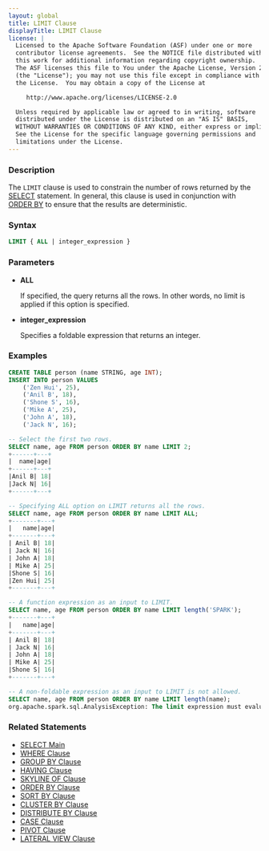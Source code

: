 ```yaml
---
layout: global
title: LIMIT Clause
displayTitle: LIMIT Clause
license: |
  Licensed to the Apache Software Foundation (ASF) under one or more
  contributor license agreements.  See the NOTICE file distributed with
  this work for additional information regarding copyright ownership.
  The ASF licenses this file to You under the Apache License, Version 2.0
  (the "License"); you may not use this file except in compliance with
  the License.  You may obtain a copy of the License at

     http://www.apache.org/licenses/LICENSE-2.0

  Unless required by applicable law or agreed to in writing, software
  distributed under the License is distributed on an "AS IS" BASIS,
  WITHOUT WARRANTIES OR CONDITIONS OF ANY KIND, either express or implied.
  See the License for the specific language governing permissions and
  limitations under the License.
---
```


### Description

The `LIMIT` clause is used to constrain the number of rows returned by
the [SELECT](sql-ref-syntax-qry-select.html) statement. In general, this clause
is used in conjunction with [ORDER BY](sql-ref-syntax-qry-select-orderby.html) to
ensure that the results are deterministic.

### Syntax

```sql
LIMIT { ALL | integer_expression }
```

### Parameters

* **ALL**

    If specified, the query returns all the rows. In other words, no limit is applied if this
    option is specified.

* **integer_expression**

    Specifies a foldable expression that returns an integer.

### Examples

```sql
CREATE TABLE person (name STRING, age INT);
INSERT INTO person VALUES
    ('Zen Hui', 25),
    ('Anil B', 18),
    ('Shone S', 16),
    ('Mike A', 25),
    ('John A', 18),
    ('Jack N', 16);

-- Select the first two rows.
SELECT name, age FROM person ORDER BY name LIMIT 2;
+------+---+
|  name|age|
+------+---+
|Anil B| 18|
|Jack N| 16|
+------+---+

-- Specifying ALL option on LIMIT returns all the rows.
SELECT name, age FROM person ORDER BY name LIMIT ALL;
+-------+---+
|   name|age|
+-------+---+
| Anil B| 18|
| Jack N| 16|
| John A| 18|
| Mike A| 25|
|Shone S| 16|
|Zen Hui| 25|
+-------+---+

-- A function expression as an input to LIMIT.
SELECT name, age FROM person ORDER BY name LIMIT length('SPARK');
+-------+---+
|   name|age|
+-------+---+
| Anil B| 18|
| Jack N| 16|
| John A| 18|
| Mike A| 25|
|Shone S| 16|
+-------+---+

-- A non-foldable expression as an input to LIMIT is not allowed.
SELECT name, age FROM person ORDER BY name LIMIT length(name);
org.apache.spark.sql.AnalysisException: The limit expression must evaluate to a constant value ...
```

### Related Statements

* [SELECT Main](sql-ref-syntax-qry-select.html)
* [WHERE Clause](sql-ref-syntax-qry-select-where.html)
* [GROUP BY Clause](sql-ref-syntax-qry-select-groupby.html)
* [HAVING Clause](sql-ref-syntax-qry-select-having.html)
* [SKYLINE OF Clause](sql-ref-syntax-qry-select-skyline-of.html)
* [ORDER BY Clause](sql-ref-syntax-qry-select-orderby.html)
* [SORT BY Clause](sql-ref-syntax-qry-select-sortby.html)
* [CLUSTER BY Clause](sql-ref-syntax-qry-select-clusterby.html)
* [DISTRIBUTE BY Clause](sql-ref-syntax-qry-select-distribute-by.html)
* [CASE Clause](sql-ref-syntax-qry-select-case.html)
* [PIVOT Clause](sql-ref-syntax-qry-select-pivot.html)
* [LATERAL VIEW Clause](sql-ref-syntax-qry-select-lateral-view.html)
